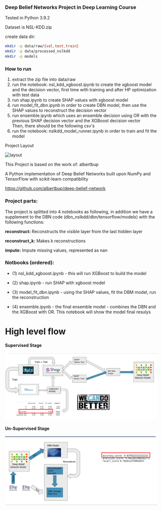 ### Deep Belief Networks Project in Deep Learning Course


Tested in Python 3.9.2

Dataset is NSL-KDD.zip

create data dir:
```bash
mkdir -p data/raw/{val,test,train}
mkdir -p data/processed_nslkdd
mkdir -p models
```

### How to run

1. extract the zip file into data/raw
2. run the notebook: nsl_kdd_xgboost.ipynb to create the xgboost model and the decision vector, first time with training and after
HP optimization with test data
3. run shap.ipynb to create SHAP values with xgboost model
4. run model_fit_dbn.ipynb in order to create DBN model, then use the SHAP values to reconstruct the decision vector
5. run ensemble.ipynb which uses an ensemble decision using OR with the previous SHAP decision vector and the
XGBoost decision vector  
Then, there should be the following csv's
3. run the notebook: nslkdd_model_runner.ipynb in order to train and fit the model


Project Layout


![layout](images/layout.png "layout")


This Project is based on the work of: albertbup

A Python implementation of Deep Belief Networks built upon NumPy and TensorFlow with scikit-learn compatibility

https://github.com/albertbup/deep-belief-network

### Project parts:

The project is splitted into 4 notebooks as following, in addition we have a supplement to the DBN code 
(dbn_nslkdd/dbn/tensorflow/models) with the following functions:

**reconstruct:** Reconstructs the visible layer from the last hidden layer

**reconstruct_k:** Makes k reconstructions
    
**impute:** Impute missing values, represented as nan


### Notbooks (ordered):

* (1) nsl_kdd_xgboost.ipynb - this will run XGBoost to build the model

* (2) shap.ipynb - run SHAP with xgboost model

* (3) model_fit_dbn.ipynb - using the SHAP values, fit the DBM model, run the reconstruction

* (4) ensemble.ipynb - the final ensemble model - combines the DBN and the XGBoost with OR. This notebook will show the model final resulys

# High level flow

#### Supervised Stage

![layout](images/supervised.png "supervised")

#### Un-Supervised Stage

![layout](images/unsupervised.png "supervised")